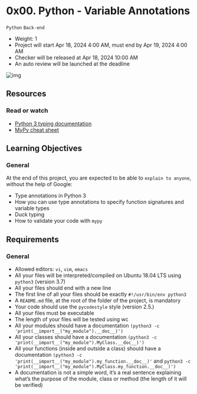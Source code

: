 # 0x00. Python - Variable Annotations

`Python`
`Back-end`

- Weight: 1
- Project will start Apr 18, 2024 4:00 AM, must end by Apr 19, 2024 4:00 AM
- Checker will be released at Apr 18, 2024 10:00 AM
- An auto review will be launched at the deadline

![img](https://i.redd.it/y9y25tefi5401.png)

## Resources

### Read or watch

- [Python 3 typing documentation](https://docs.python.org/3/library/typing.html)
- [MyPy cheat sheet](https://mypy.readthedocs.io/en/latest/cheat_sheet_py3.html)

## Learning Objectives

### General

At the end of this project, you are expected to be able to `explain to anyone`, without the help of Google:

- Type annotations in Python 3
- How you can use type annotations to specify function signatures and variable types
- Duck typing
- How to validate your code with `mypy`

## Requirements

### General

- Allowed editors: `vi`, `vim`, `emacs`
- All your files will be interpreted/compiled on Ubuntu 18.04 LTS using `python3` (version 3.7)
- All your files should end with a new line
- The first line of all your files should be exactly `#!/usr/bin/env python3`
- A `README.md` file, at the root of the folder of the project, is mandatory
- Your code should use the `pycodestyle` style (version 2.5.)
- All your files must be executable
- The length of your files will be tested using wc
- All your modules should have a documentation `(python3 -c 'print(__import__("my_module").__doc__)')`
- All your classes should have a documentation `(python3 -c 'print(__import__("my_module").MyClass.__doc__)')`
- All your functions (inside and outside a class) should have a documentation `(python3 -c 'print(__import__("my_module").my_function.__doc__)'` and `python3 -c 'print(__import__("my_module").MyClass.my_function.__doc__)')`
- A documentation is not a simple word, it’s a real sentence explaining what’s the purpose of the module, class or method (the length of it will be verified)
